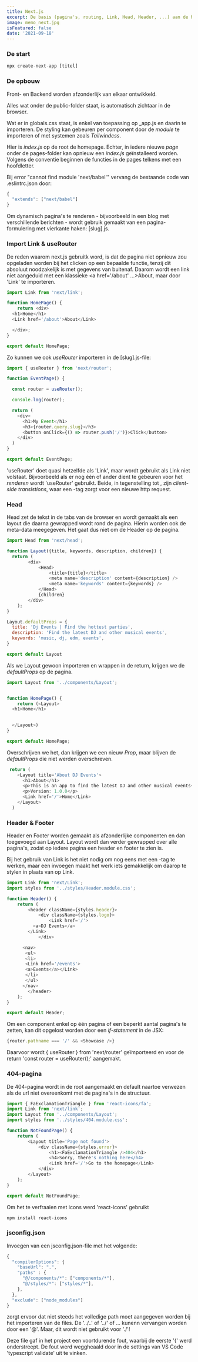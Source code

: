 ```yaml
---
title: Next.js 
excerpt: De basis (pagina's, routing, Link, Head, Header, ...) aan de hand van het project 'dj-events'. 
image: memo_next.jpg
isFeatured: false
date: '2021-09-18'
---
```


### De start

```js
npx create-next-app [titel]
```

### De opbouw 

Front- en Backend worden afzonderlijk van elkaar ontwikkeld. 

Alles wat onder de public-folder staat, is automatisch zichtaar in de browser. 

Wat er in globals.css staat, is enkel van toepassing op _app.js en daarin te importeren. De styling kan gebeuren per component door de *module* te importeren of met systemen zoals *Tailwindcss*. 

Hier is *index.js* op de root de homepage. Echter, in iedere nieuwe *page* onder de pages-folder kan opnieuw een *index.js* geïnstalleerd worden. Volgens de conventie beginnen de functies in de pages telkens met een hoofdletter. 

Bij error "cannot find module 'next/babel'" vervang de bestaande code van .eslintrc.json door: 

```js
{
  "extends": ["next/babel"]
}
```

Om dynamisch pagina's te renderen - bijvoorbeeld in een blog met verschillende berichten - wordt gebruik gemaakt van een pagina-formulering met vierkante haken: [slug].js.

### Import Link & useRouter

De reden waarom next.js gebruitk word, is dat de pagina niet opnieuw zou opgeladen worden bij het clicken op een bepaalde functie, tenzij dit absoluut noodzakelijk is met gegevens van buitenaf. Daarom wordt een link niet aangeduid met een klassieke <a href='/about' ...>About</a>, maar door 'Link' te importeren.

```js
import Link from 'next/link';

function HomePage() {
	return <div>
  <h1>Home</h1>
  <Link href='/about'>About</Link>

  </div>;
}

export default HomePage;

```

Zo kunnen we ook *useRouter* importeren in de [slug].js-file:

```js
import { useRouter } from 'next/router';

function EventPage() {

  const router = useRouter();

  console.log(router);

  return (
    <div>
      <h1>My Event</h1>
      <h3>{router.query.slug}</h3>
      <button onClick={() => router.push('/')}>Click</button>
    </div>
  )
}

export default EventPage;
```

'useRouter' doet quasi hetzelfde als 'Link', maar wordt gebruikt als Link niet volstaat. Bijvoorbeeld als er nog één of ander dient te gebeuren voor het *renderen* wordt 'useRouter' gebruikt. Beide, in tegenstelling tot <a>,  zijn *client-side transistions*, waar een <a>-tag zorgt voor een nieuwe http request.  

### Head

Head zet de tekst in de tabs van de browser en wordt gemaakt als een layout die daarna gewrapped wordt rond de pagina. Hierin worden ook de meta-data meegegeven. Het gaat dus niet om de Header op de pagina.

```js
import Head from 'next/head';

function Layout({title, keywords, description, children}) {
  return (
		<div>
			<Head>
				<title>{title}</title>
				<meta name='description' content={description} />
				<meta name='keywords' content={keywords} />
			</Head>
			{children}
		</div>
	);
}

Layout.defaultProps = {
  title: 'Dj Events | Find the hottest parties',
  description: 'Find the latest DJ and other musical events',
  keywords: 'music, dj, edm, events',
}

export default Layout
```

Als we Layout gewoon importeren en wrappen in de return, krijgen we de *defaultProps* op de pagina.

```js
import Layout from '../components/Layout';


function HomePage() {
	return (<Layout>
  <h1>Home</h1>
  

  </Layout>)
}

export default HomePage;
```
Overschrijven we het, dan krijgen we een nieuw *Prop*, maar blijven de *defaultProps* die niet werden overschreven. 

```js
 return (
    <Layout title='About DJ Events'>
      <h1>About</h1>
      <p>This is an app to find the latest DJ and other musical events</p>
      <p>Version: 1.0.0</p>
      <Link href='/'>Home</Link>
    </Layout>
  )
```

### Header & Footer

Header en Footer worden gemaakt als afzonderlijke componenten en dan toegevoegd aan Layout. Layout wordt dan verder gewrapped over alle pagina's, zodat op iedere pagina een header en footer te zien is.

Bij het gebruik van Link is het niet nodig om nog eens met een <a>-tag te werken, maar een <a> invoegen maakt het werk iets gemakkelijk om daarop te stylen in plaats van op Link.

```js
import Link from 'next/Link';
import styles from '../styles/Header.module.css';

function Header() {
	return (
		<header className={styles.header}>
			<div className={styles.logo}>
				<Link href='/'>
          <a>DJ Events</a>
        </Link>
			</div>

      <nav>
       <ul>
       <li>
       <Link href='/events'>
       <a>Events</a></Link>
       </li>
       </ul>
      </nav>
		</header>
	);
}

export default Header;
```

Om een component enkel op één pagina of een beperkt aantal pagina's te zetten, kan dit opgelost worden door een *if-statement* in de JSX: 

```js
{router.pathname === '/' && <Showcase />}
```

Daarvoor wordt { useRouter } from 'next/router' geïmporteerd en voor de return 'const router = useRouter();' aangemakt.


### 404-pagina

De 404-pagina wordt in de root aangemaakt en default naartoe verwezen als de url niet overeenkomt met de pagina's in de structuur. 

```js
import { FaExclamationTriangle } from 'react-icons/fa';
import Link from 'next/link';
import Layout from '../components/Layout';
import styles from '../styles/404.module.css';

function NotFoundPage() {
	return (
		<Layout title='Page not found'>
			<div className={styles.error}>
				<h1><FaExclamationTriangle />404</h1>
				<h4>Sorry, there's nothing here</h4>
				<Link href='/'>Go to the homepage</Link>
			</div>
		</Layout>
	);
}

export default NotFoundPage;
```

Om het te verfraaien met icons werd 'react-icons' gebruikt

```js
npm install react-icons
```
### jsconfig.json

Invoegen van een jsconfig.json-file met het volgende:

```js
{
  "compilerOptions": {
    "baseUrl": ".",
    "paths" : {
      "@/components/*": ["components/*"],
      "@/styles/*": ["styles/*"],
    },
  },
  "exclude": ["node_modules"]
}
```
zorgt ervoor dat niet steeds het volledige path moet aangegeven worden bij het importeren van de files. De '../..' of '../' of ... kunenn vervangen worden door een '@'. Maar, dit wordt niet gebruikt voor './'!

Deze file gaf in het project een voortdurende fout, waarbij de eerste '{' werd onderstreept. De fout werd weggheaald door in de settings van VS Code 'typescript validate' uit te vinken. 